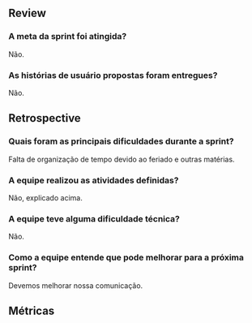 ## Review
### A meta da sprint foi atingida?
Não.

### As histórias de usuário propostas foram entregues?
Não.


## Retrospective
### Quais foram as principais dificuldades durante a sprint?
Falta de organização de tempo devido ao feriado e outras matérias.

### A equipe realizou as atividades definidas?
Não, explicado acima.

### A equipe teve alguma dificuldade técnica?
Não.

### Como a equipe entende que pode melhorar para a próxima sprint?
Devemos melhorar nossa comunicação.


## Métricas
